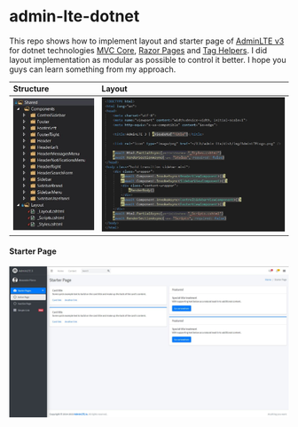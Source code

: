 # admin-lte-dotnet

This repo shows how to implement layout and starter page of [AdminLTE v3](https://github.com/ColorlibHQ/AdminLTE) for dotnet technologies [MVC Core](https://docs.microsoft.com/tr-tr/aspnet/core/mvc), [Razor Pages](https://docs.microsoft.com/tr-tr/aspnet/core/razor-pages) and [Tag Helpers](https://docs.microsoft.com/tr-tr/aspnet/core/mvc/views/tag-helpers). I did layout implementation as modular as possible to control it better. I hope you guys can learn something from my approach. 

| Structure | Layout |
| :--- | :--- |
| ![](screenshots/LayoutStructure.jpg) | ![](screenshots/Layout.jpg) |

#### Starter Page
![](screenshots/StarterPage.jpg)